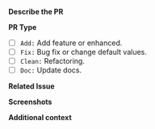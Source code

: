 **Describe the PR**
<!-- A clear and concise description of what the PR is. -->

**PR Type**
<!-- Check like `- [x]`. -->

- [ ] `Add:` Add feature or enhanced.
- [ ] `Fix:` Bug fix or change default values.
- [ ] `Clean:` Refactoring.
- [ ] `Doc:` Update docs.

**Related Issue**
<!--Related or discussed issues. If it's a big change, it's a good idea to open an issue ahead of time. -->

**Screenshots**
<!-- If applicable, add screenshots to help explain your commit. -->

**Additional context**
<!-- Add any other context about the commit here. -->
